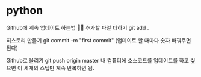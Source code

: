 # python

Github에 계속 업데이트 하는법 🤹‍♂️
추가할 파일 더하기
git add .


히스토리 만들기
git commit -m "first commit" (업데이트 할 때마다 숫자 바꿔주면 된다)


Github로 올리기
git push origin master
내 컴퓨터에 소스코드를 업데이트를 하고 싶으면 이 세개의 스텝만 계속 반복하면 됨.

